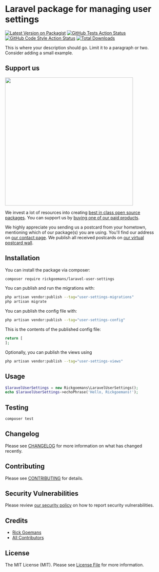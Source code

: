 # Laravel package for managing user settings

[![Latest Version on Packagist](https://img.shields.io/packagist/v/rickgoemans/laravel-user-settings.svg?style=flat-square)](https://packagist.org/packages/rickgoemans/laravel-user-settings)
[![GitHub Tests Action Status](https://img.shields.io/github/actions/workflow/status/rickgoemans/laravel-user-settings/run-tests.yml?branch=main&label=tests&style=flat-square)](https://github.com/rickgoemans/laravel-user-settings/actions?query=workflow%3Arun-tests+branch%3Amain)
[![GitHub Code Style Action Status](https://img.shields.io/github/actions/workflow/status/rickgoemans/laravel-user-settings/fix-php-code-style-issues.yml?branch=main&label=code%20style&style=flat-square)](https://github.com/rickgoemans/laravel-user-settings/actions?query=workflow%3A"Fix+PHP+code+style+issues"+branch%3Amain)
[![Total Downloads](https://img.shields.io/packagist/dt/rickgoemans/laravel-user-settings.svg?style=flat-square)](https://packagist.org/packages/rickgoemans/laravel-user-settings)

This is where your description should go. Limit it to a paragraph or two. Consider adding a small example.

## Support us

[<img src="https://github-ads.s3.eu-central-1.amazonaws.com/laravel-user-settings.jpg?t=1" width="419px" />](https://spatie.be/github-ad-click/laravel-user-settings)

We invest a lot of resources into creating [best in class open source packages](https://spatie.be/open-source). You can support us
by [buying one of our paid products](https://spatie.be/open-source/support-us).

We highly appreciate you sending us a postcard from your hometown, mentioning which of our package(s) you are using. You'll find our address on [our contact page](https://spatie.be/about-us). We
publish all received postcards on [our virtual postcard wall](https://spatie.be/open-source/postcards).

## Installation

You can install the package via composer:

```bash
composer require rickgoemans/laravel-user-settings
```

You can publish and run the migrations with:

```bash
php artisan vendor:publish --tag="user-settings-migrations"
php artisan migrate
```

You can publish the config file with:

```bash
php artisan vendor:publish --tag="user-settings-config"
```

This is the contents of the published config file:

```php
return [
];
```

Optionally, you can publish the views using

```bash
php artisan vendor:publish --tag="user-settings-views"
```

## Usage

```php
$laravelUserSettings = new Rickgoemans\LaravelUserSettings();
echo $laravelUserSettings->echoPhrase('Hello, Rickgoemans!');
```

## Testing

```bash
composer test
```

## Changelog

Please see [CHANGELOG](CHANGELOG.md) for more information on what has changed recently.

## Contributing

Please see [CONTRIBUTING](CONTRIBUTING.md) for details.

## Security Vulnerabilities

Please review [our security policy](../../security/policy) on how to report security vulnerabilities.

## Credits

- [Rick Goemans](https://github.com/rickgoemans)
- [All Contributors](../../contributors)

## License

The MIT License (MIT). Please see [License File](LICENSE.md) for more information.
